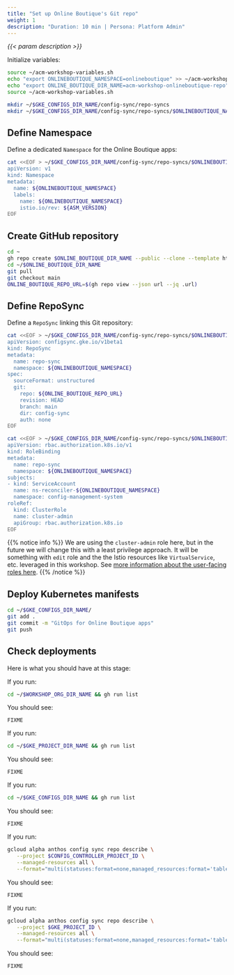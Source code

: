 ```yaml
---
title: "Set up Online Boutique's Git repo"
weight: 1
description: "Duration: 10 min | Persona: Platform Admin"
---
```

_{{< param description >}}_

Initialize variables:
```Bash
source ~/acm-workshop-variables.sh
echo "export ONLINEBOUTIQUE_NAMESPACE=onlineboutique" >> ~/acm-workshop-variables.sh
echo "export ONLINE_BOUTIQUE_DIR_NAME=acm-workshop-onlineboutique-repo" >> ~/acm-workshop-variables.sh
source ~/acm-workshop-variables.sh
```

```Bash
mkdir ~/$GKE_CONFIGS_DIR_NAME/config-sync/repo-syncs
mkdir ~/$GKE_CONFIGS_DIR_NAME/config-sync/repo-syncs/$ONLINEBOUTIQUE_NAMESPACE
```

## Define Namespace

Define a dedicated `Namespace` for the Online Boutique apps:
```Bash
cat <<EOF > ~/$GKE_CONFIGS_DIR_NAME/config-sync/repo-syncs/$ONLINEBOUTIQUE_NAMESPACE/namespace.yaml
apiVersion: v1
kind: Namespace
metadata:
  name: ${ONLINEBOUTIQUE_NAMESPACE}
  labels:
    name: ${ONLINEBOUTIQUE_NAMESPACE}
    istio.io/rev: ${ASM_VERSION}
EOF
```

## Create GitHub repository

```Bash
cd ~
gh repo create $ONLINE_BOUTIQUE_DIR_NAME --public --clone --template https://github.com/mathieu-benoit/config-sync-template-repo
cd ~/$ONLINE_BOUTIQUE_DIR_NAME
git pull
git checkout main
ONLINE_BOUTIQUE_REPO_URL=$(gh repo view --json url --jq .url)
```

## Define RepoSync

Define a `RepoSync` linking this Git repository:
```Bash
cat <<EOF > ~/$GKE_CONFIGS_DIR_NAME/config-sync/repo-syncs/$ONLINEBOUTIQUE_NAMESPACE/repo-sync.yaml
apiVersion: configsync.gke.io/v1beta1
kind: RepoSync
metadata:
  name: repo-sync
  namespace: ${ONLINEBOUTIQUE_NAMESPACE}
spec:
  sourceFormat: unstructured
  git:
    repo: ${ONLINE_BOUTIQUE_REPO_URL}
    revision: HEAD
    branch: main
    dir: config-sync
    auth: none
EOF
```

```Bash
cat <<EOF > ~/$GKE_CONFIGS_DIR_NAME/config-sync/repo-syncs/$ONLINEBOUTIQUE_NAMESPACE/repo-sync-role-binding.yaml
apiVersion: rbac.authorization.k8s.io/v1
kind: RoleBinding
metadata:
  name: repo-sync
  namespace: ${ONLINEBOUTIQUE_NAMESPACE}
subjects:
- kind: ServiceAccount
  name: ns-reconciler-${ONLINEBOUTIQUE_NAMESPACE}
  namespace: config-management-system
roleRef:
  kind: ClusterRole
  name: cluster-admin
  apiGroup: rbac.authorization.k8s.io
EOF
```
{{% notice info %}}
We are using the `cluster-admin` role here, but in the future we will change this with a least privilege approach. It will be something with `edit` role and the the Istio resources like `VirtualService`, etc. leveraged in this workshop. See [more information about the user-facing roles here](https://kubernetes.io/docs/reference/access-authn-authz/rbac/#user-facing-roles).
{{% /notice %}}

## Deploy Kubernetes manifests

```Bash
cd ~/$GKE_CONFIGS_DIR_NAME/
git add .
git commit -m "GitOps for Online Boutique apps"
git push
```

## Check deployments

Here is what you should have at this stage:

If you run:
```Bash
cd ~/$WORKSHOP_ORG_DIR_NAME && gh run list
```
You should see:
```Plaintext
FIXME
```

If you run:
```Bash
cd ~/$GKE_PROJECT_DIR_NAME && gh run list
```
You should see:
```Plaintext
FIXME
```

If you run:
```Bash
cd ~/$GKE_CONFIGS_DIR_NAME && gh run list
```
You should see:
```Plaintext
FIXME
```

If you run:
```Bash
gcloud alpha anthos config sync repo describe \
   --project $CONFIG_CONTROLLER_PROJECT_ID \
   --managed-resources all \
   --format="multi(statuses:format=none,managed_resources:format='table[box](group:sort=2,kind,name,namespace:sort=1)')"
```
You should see:
```Plaintext
FIXME
```

If you run:
```Bash
gcloud alpha anthos config sync repo describe \
   --project $GKE_PROJECT_ID \
   --managed-resources all \
   --format="multi(statuses:format=none,managed_resources:format='table[box](group:sort=2,kind,name,namespace:sort=1)')"
```
You should see:
```Plaintext
FIXME
```